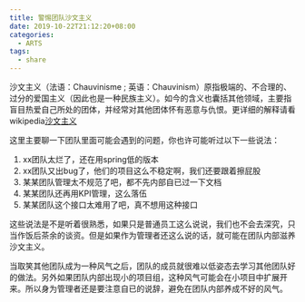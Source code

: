 ```yaml
---
title: 警惕团队沙文主义
date: 2019-10-22T21:12:20+08:00
categories:
  - ARTS
tags: 
  - share 
---
```


沙文主义（法语：Chauvinisme ; 英语：Chauvinism）原指极端的、不合理的、过分的爱国主义（因此也是一种民族主义）。如今的含义也囊括其他领域，主要指盲目热爱自己所处的团体，并经常对其他团体怀有恶意与仇恨。更详细的解释请看 wikipedia[沙文主义](https://zh.wikipedia.org/wiki/%E6%B2%99%E6%96%87%E4%B8%BB%E4%B9%89)

这里主要聊一下团队里面可能会遇到的问题，你也许可能听过以下一些说法：
<!--more-->
1. xx团队太烂了，还在用spring低的版本
2. xx团队又出bug了，他们的项目这么不稳定啊，我们还要跟着擦屁股
3. 某某团队管理太不规范了吧，都不先内部自已过一下文档
4. 某某团队还再用KPI管理，这么落伍
5. 某某团队这个接口太难用了吧，真不想用这种接口

这些说法是不是听着很熟悉，如果只是普通员工这么说说，我们也不会去深究，只当作饭后茶余的谈资。但是如果作为管理者还这么说的话，就可能在团队内部滋养沙文主义。

当取笑其他团队成为一种风气之后，团队的成员就很难以低姿态去学习其他团队好的做法。另外如果团队内部出现小的项目组，这种风气可能会在小项目中扩展开来。所以身为管理者还是要注意自已的说辞，避免在团队内部养成不好的风气。